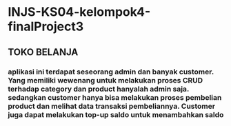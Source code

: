 # INJS-KS04-kelompok4-finalProject3

## TOKO BELANJA

### aplikasi ini terdapat seseorang admin dan banyak customer. Yang memiliki wewenang untuk melakukan proses CRUD terhadap category dan product hanyalah admin saja. sedangkan customer hanya bisa melakukan proses pembelian product dan melihat data transaksi pembeliannya. Customer juga dapat melakukan top-up saldo untuk menambahkan saldo

